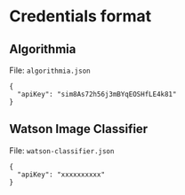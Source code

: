 # Credentials format

## Algorithmia

File: `algorithmia.json`

```
{
  "apiKey": "sim8As72h56j3mBYqEOSHfLE4k81"
}
```

## Watson Image Classifier
File: `watson-classifier.json`

```
{
  "apiKey": "xxxxxxxxxx"
}
```

